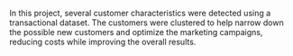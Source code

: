 In this project, several customer characteristics were detected using a transactional dataset. 
The customers were clustered to help narrow down the possible new customers and optimize the marketing campaigns, reducing costs while improving the overall results.
